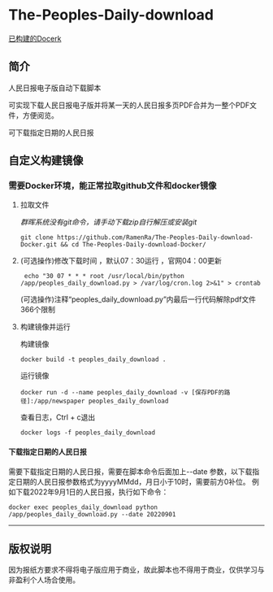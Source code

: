 # The-Peoples-Daily-download
[已构建的Docerk](https://hub.docker.com/r/ramen31/peoples_daily_download)

## 简介
  人民日报电子版自动下载脚本

  可实现下载人民日报电子版并将某一天的人民日报多页PDF合并为一整个PDF文件，方便阅览。

  可下载指定日期的人民日报
  

## 自定义构建镜像

### 需要Docker环境，能正常拉取github文件和docker镜像

1. 拉取文件

   *群晖系统没有git命令，请手动下载zip自行解压或安装git*
   ```
   git clone https://github.com/RamenRa/The-Peoples-Daily-download-Docker.git && cd The-Peoples-Daily-download-Docker/
   ```


2. (可选操作)修改下载时间 ，默认07：30运行 ，官网04：00更新
   ```
    echo "30 07 * * * root /usr/local/bin/python /app/peoples_daily_download.py > /var/log/cron.log 2>&1" > crontab
   ```
   (可选操作)注释“peoples_daily_download.py”内最后一行代码解除pdf文件366个限制

3. 构建镜像并运行
   
   构建镜像
   
    ```
   docker build -t peoples_daily_download .
    ```
    
   运行镜像
   ```
   docker run -d --name peoples_daily_download -v [保存PDF的路径]:/app/newspaper peoples_daily_download
   ```
   查看日志，Ctrl + c退出
   
    ```
    docker logs -f peoples_daily_download
    ```
    

#### 下载指定日期的人民日报

 需要下载指定日期的人民日报，需要在脚本命令后面加上--date 参数，以下载指定日期的人民日报参数格式为yyyyMMdd，月日小于10时，需要前方0补位。
例如下载2022年9月1日的人民日报，执行如下命令：
   ```shell
   docker exec peoples_daily_download python /app/peoples_daily_download.py --date 20220901
   ```

--------------------------

## 版权说明
   因为报纸方要求不得将电子版应用于商业，故此脚本也不得用于商业，仅供学习与非盈利个人场合使用。


